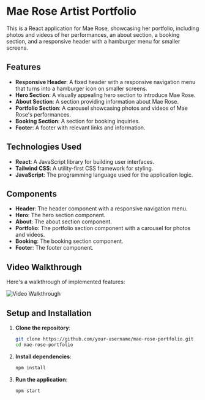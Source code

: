 # Mae Rose Artist Portfolio

This is a React application for Mae Rose, showcasing her portfolio, including photos and videos of her performances, an about section, a booking section, and a responsive header with a hamburger menu for smaller screens.

## Features

- **Responsive Header**: A fixed header with a responsive navigation menu that turns into a hamburger icon on smaller screens.
- **Hero Section**: A visually appealing hero section to introduce Mae Rose.
- **About Section**: A section providing information about Mae Rose.
- **Portfolio Section**: A carousel showcasing photos and videos of Mae Rose's performances.
- **Booking Section**: A section for booking inquiries.
- **Footer**: A footer with relevant links and information.

## Technologies Used

- **React**: A JavaScript library for building user interfaces.
- **Tailwind CSS**: A utility-first CSS framework for styling.
- **JavaScript**: The programming language used for the application logic.

## Components

- **Header**: The header component with a responsive navigation menu.
- **Hero**: The hero section component.
- **About**: The about section component.
- **Portfolio**: The portfolio section component with a carousel for photos and videos.
- **Booking**: The booking section component.
- **Footer**: The footer component.

## Video Walkthrough

Here's a walkthrough of implemented features:

<img src='/maes-portfolio/src/assets/images/artist.gif' title='Video Walkthrough' width='' alt='Video Walkthrough' />

## Setup and Installation

1. **Clone the repository**:
   ```bash
   git clone https://github.com/your-username/mae-rose-portfolio.git
   cd mae-rose-portfolio

2. **Install dependencies**:
    ```bash
    npm install

3. **Run the application**:
    ```bash
    npm start
